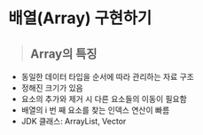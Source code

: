 # 배열(Array) 구현하기

> ## Array의 특징

- 동일한 데이터 타입을 순서에 따라 관리하는 자료 구조
- 정해진 크기가 있음
- 요소의 추가와 제거 시 다른 요소들의 이동이 필요함
- 배열의 i 번 째 요소를 찾는 인덱스 연산이 빠름
- JDK 클래스: ArrayList, Vector